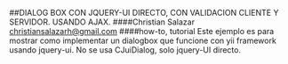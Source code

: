 ##DIALOG BOX CON JQUERY-UI DIRECTO, CON VALIDACION CLIENTE Y SERVIDOR. USANDO AJAX.
####Christian Salazar christiansalazarh@gmail.com
####how-to, tutorial
Este ejemplo es para mostrar como implementar un dialogbox que funcione con yii
framework usando jquery-ui.  No se usa CJuiDialog, solo jquery-UI directo.
